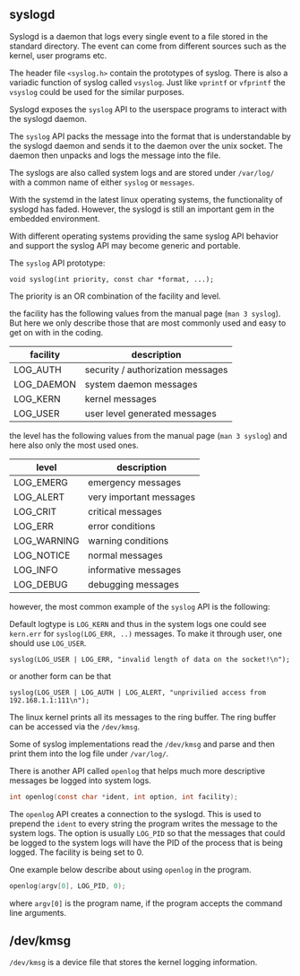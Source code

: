 ## syslogd


Syslogd is a daemon that logs every single event to a file stored in the standard directory. The event can come from different sources such as the kernel, user programs etc.

The header file `<syslog.h>` contain the prototypes of syslog. There is also a variadic function of syslog called `vsyslog`. Just like `vprintf` or `vfprintf` the `vsyslog` could be used for the similar purposes.

Syslogd exposes the `syslog` API to the userspace programs to interact with the syslogd daemon.

The `syslog` API packs the message into the format that is understandable by the syslogd daemon and sends it to the daemon over the unix socket. The daemon then unpacks and logs the message into the file.

The syslogs are also called system logs and are stored under `/var/log/` with a common name of either `syslog` or `messages`.

With the systemd in the latest linux operating systems, the functionality of syslogd has faded. However, the syslogd is still an important gem in the embedded environment.

With different operating systems providing the same syslog API behavior and support the syslog API may become generic and portable.

The `syslog` API prototype:

`void syslog(int priority, const char *format, ...);`


The priority is an OR combination of the facility and level.

the facility has the following values from the manual page (`man 3 syslog`). But here we only describe those that are most commonly used and easy to get on with in the coding.

| facility | description |
| -- | -- |
| LOG_AUTH | security / authorization messages |
| LOG_DAEMON | system daemon messages |
| LOG_KERN | kernel messages |
| LOG_USER | user level generated messages |

the level has the following values from the manual page (`man 3 syslog`) and here also only the most used ones.

| level | description |
| -- | -- |
| LOG_EMERG | emergency messages |
| LOG_ALERT | very important messages |
| LOG_CRIT | critical messages |
| LOG_ERR | error conditions |
| LOG_WARNING |  warning conditions |
| LOG_NOTICE | normal messages |
| LOG_INFO | informative messages |
| LOG_DEBUG | debugging messages |

however, the most common example of the `syslog` API is the following:

Default logtype is  `LOG_KERN` and thus in the system logs one could see `kern.err` for `syslog(LOG_ERR, ..)` messages. To make it through user, one should use `LOG_USER`.

`syslog(LOG_USER | LOG_ERR, "invalid length of data on the socket!\n");`

or another form can be that

`syslog(LOG_USER | LOG_AUTH | LOG_ALERT, "unprivilied access from 192.168.1.1:111\n");`

The linux kernel prints all its messages to the ring buffer. The ring buffer can be accessed via the `/dev/kmsg`.

Some of syslog implementations read the `/dev/kmsg` and parse and then print them into the log file under `/var/log/`.

There is another API called `openlog` that helps much more descriptive messages be logged into system logs.

```c
int openlog(const char *ident, int option, int facility);
```

The `openlog` API creates a connection to the syslogd. This is used to prepend the `ident` to every string the program writes the message to the system logs.
The option is usually `LOG_PID` so that the messages that could be logged to the system logs will have the PID of the process that is being logged.
The facility is being set to 0.

One example below describe about using `openlog` in the program.

```c
openlog(argv[0], LOG_PID, 0);
```

where `argv[0]` is the program name, if the program accepts the command line arguments.


## /dev/kmsg

`/dev/kmsg` is a device file that stores the kernel logging information.
